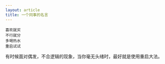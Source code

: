 ```yaml
---
layout: article
title: 一个同事的名言
---
```


```
喜欢就买
不行就分
多喝热水
重启试试
```

有时候面对偶发，不合逻辑的现象，当你毫无头绪时，最好就是使用重启大法。
